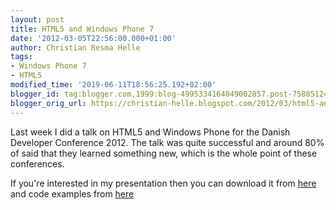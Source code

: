 ```yaml
---
layout: post
title: HTML5 and Windows Phone 7
date: '2012-03-05T22:56:00.000+01:00'
author: Christian Resma Helle
tags:
- Windows Phone 7
- HTML5
modified_time: '2019-06-11T18:56:25.192+02:00'
blogger_id: tag:blogger.com,1999:blog-4995334164049002857.post-7588512485077335396
blogger_orig_url: https://christian-helle.blogspot.com/2012/03/html5-and-windows-phone-7.html
---
```


Last week I did a talk on HTML5 and Windows Phone for the Danish Developer Conference 2012\. The talk was quite successful and around 80% of said that they learned something new, which is the whole point of these conferences.  

If you're interested in my presentation then you can download it from [here](/assets/slides/DDC2012-Windows-Phone-and-HTML5.pptx) and code examples from [here](/assets/samples/DDC2012-Windows-Phone-and-HTML5-Samples.zip)